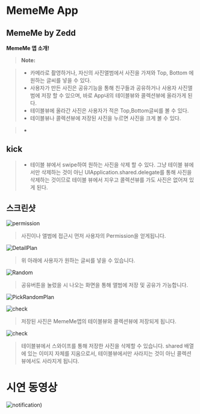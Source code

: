 MemeMe  App
==================

**MemeMe by Zedd**
-------------

**MemeMe 앱 소개!**

> **Note:**

> -  카메라로 촬영하거나,  자신의 사진앨범에서 사진을 가져와 Top, Bottom
> 에 원하는 글씨를 넣을 수 있다. 
> - 사용자가 만든 사진은 공유기능을 통해 친구들과 공유하거나 사용자 사진앨범에 저장 할 수 있으며, 바로 App내의 테이블뷰와 콜렉션뷰에 올라가게 된다.
> - 테이블뷰에 올라간 사진은  사용자가 적은 Top,Bottom글씨를 볼 수 있다. 
> - 테이블뷰나 콜렉션뷰에 저장된 사진을 누르면 사진을 크게 볼 수 있다. 


> -

**kick**
--------

> - 테이블 뷰에서 swipe하여 원하는 사진을 삭제 할 수 있다. 그냥 테이블 뷰에서만 삭제하는 것이 아닌 UIApplication.shared.delegate를 통해 사진을 삭제하는 것이므로 테이블 뷰에서 지우고 콜렉션뷰를 가도 사진은 없어져 있게 된다. 

**스크린샷**
---

![permission](./image/permission.jpeg)

> 사진이나 앨범에 접근시 먼저 사용자의 Permission을 얻게됩니다.

![DetailPlan](./image/create.jpeg)

> 위 아래에 사용자가 원하는 글씨를 넣을 수 있습니다.  

![Random](./image/save.jpeg)

> 공유버튼을 눌렀을 시 나오는 화면을 통해 앨범에 저장 및 공유가 가능합니다. 

![PickRandomPlan](./image/table.jpeg)

![check](./image/collection.jpeg)

> 저장된 사진은 MemeMe앱의 테이블뷰와 콜렉션뷰에 저장되게 됩니다. 

![check](./image/delete.jpeg)

> 테이블뷰에서 스와이프를 통해 저장한 사진을 삭제할 수 있습니다. shared 배열에 있는 이미지 자체를 지움으로서, 테이블뷰에서만 사라지는 것이 아닌 콜렉션뷰에서도 사라지게 됩니다. 

**시연 동영상**
==========

![notification](./image/MemeMe시연영상_by_Zedd)) 

